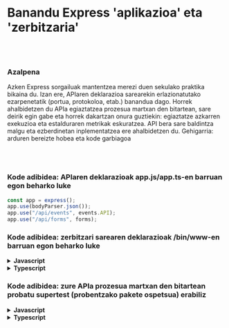 # Banandu Express 'aplikazioa' eta 'zerbitzaria'

<br/><br/>

### Azalpena

Azken Express sorgailuak mantentzea merezi duen sekulako praktika bikaina du. Izan ere, APIaren deklarazioa sarearekin erlazionatutako ezarpenetatik (portua, protokoloa, etab.) banandua dago. Horrek ahalbidetzen du APIa egiaztatzea prozesua martxan den bitartean, sare deirik egin gabe eta horrek dakartzan onura guztiekin: egiaztatze azkarren exekuzioa eta estalduraren metrikak eskuratzea. API bera sare baldintza malgu eta ezberdinetan inplementatzea ere ahalbidetzen du. Gehigarria: arduren bereizte hobea eta kode garbiagoa

<br/><br/>

### Kode adibidea: APIaren deklarazioak app.js/app.ts-en barruan egon beharko luke

```javascript
const app = express();
app.use(bodyParser.json());
app.use("/api/events", events.API);
app.use("/api/forms", forms);
```

### Kode adibidea: zerbitzari sarearen deklarazioak /bin/www-en barruan egon beharko luke

<details>
<summary><strong>Javascript</strong></summary>

```javascript
const app = require("../app");
const http = require("http");

// Ingurunearen portua eskuratu eta Expressen gorde.
const port = normalizePort(process.env.PORT || "3000");
app.set("port", port);

// Sortu HTTP zerbitzaria.
const server = http.createServer(app);
```

</details>

<details>
<summary><strong>Typescript</strong></summary>

```typescript
import app from "../app";
import http from "http";

// Ingurunearen portua eskuratu eta Expressen gorde.
const port = normalizePort(process.env.PORT || "3000");
app.set("port", port);

// Sortu HTTP zerbitzaria.
const server = http.createServer(app);
```

</details>

### Kode adibidea: zure APIa prozesua martxan den bitartean probatu supertest (probentzako pakete ospetsua) erabiliz

<details>
<summary><strong>Javascript</strong></summary>

```javascript
const request = require("supertest");
const app = express();

app.get("/user", (req, res) => {
  res.status(200).json({ name: "tobi" });
});

request(app)
  .get("/user")
  .expect("Content-Type", /json/)
  .expect("Content-Length", "15")
  .expect(200)
  .end((err, res) => {
    if (err) throw err;
  });
```

</details>

<details>
<summary><strong>Typescript</strong></summary>

```typescript
import * as request from "supertest";
const app = express();

app.get("/user", (req: Request, res: Response) => {
  res.status(200).json({ name: "tobi" });
});

request(app)
  .get("/user")
  .expect("Content-Type", /json/)
  .expect("Content-Length", "15")
  .expect(200)
  .end((err: Error) => {
    if (err) throw err;
  });
```

</details>
